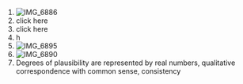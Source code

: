 1.  ![IMG_6886](https://github.com/galil34/IDS2024S/assets/157654727/b6eaca70-f67b-4648-b86e-1ded04083b81)   
2. click here
3. click here
4.   h
5.  ![IMG_6895](https://github.com/galil34/IDS2024S/assets/157654727/c834db51-de7a-4b30-a683-4638dd28d6bf)
6.  ![IMG_6890](https://github.com/galil34/IDS2024S/assets/157654727/9c7c5d18-da08-4998-852a-5fc17d7cefb2)    
7.   Degrees of plausibility are represented by real numbers, qualitative correspondence with common sense, consistency 
   
